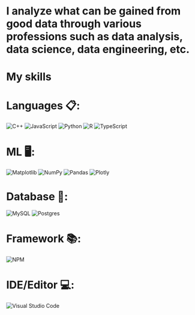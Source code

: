 <h1 I'm Joël MAKILA MUNANGA
Passionate about analyzing and adding value to data, I'm as interested in structuring it as I am in interpreting it.
My aim is to create effective solutions, from raw data ingestion through to prediction and visualization.</h1>
<p align="left"></p>

<h1 >I analyze what can be gained from good data through various professions such as data analysis, data science, data engineering, etc.</h1>

<p align="left"></p>


<h1 > My skills </h1>
<h1 align="left">Languages 📋:</h1>

![C++](https://img.shields.io/badge/c++-%2300599C.svg?style=for-the-badge&logo=c%2B%2B&logoColor=white)
![JavaScript](https://img.shields.io/badge/javascript-%23323330.svg?style=for-the-badge&logo=javascript&logoColor=%23F7DF1E)
![Python](https://img.shields.io/badge/python-3670A0?style=for-the-badge&logo=python&logoColor=ffdd54)
![R](https://img.shields.io/badge/r-%23276DC3.svg?style=for-the-badge&logo=r&logoColor=white)
![TypeScript](https://img.shields.io/badge/typescript-%23007ACC.svg?style=for-the-badge&logo=typescript&logoColor=white)

<h1 align="left">ML 🖥️:</h1>

![Matplotlib](https://img.shields.io/badge/Matplotlib-%23ffffff.svg?style=for-the-badge&logo=Matplotlib&logoColor=black)
![NumPy](https://img.shields.io/badge/numpy-%23013243.svg?style=for-the-badge&logo=numpy&logoColor=white)
![Pandas](https://img.shields.io/badge/pandas-%23150458.svg?style=for-the-badge&logo=pandas&logoColor=white)
![Plotly](https://img.shields.io/badge/Plotly-%233F4F75.svg?style=for-the-badge&logo=plotly&logoColor=white)

<h1 align="left">Database 💾:</h1>

![MySQL](https://img.shields.io/badge/mysql-4479A1.svg?style=for-the-badge&logo=mysql&logoColor=white)
![Postgres](https://img.shields.io/badge/postgres-%23316192.svg?style=for-the-badge&logo=postgresql&logoColor=white) 

<h1 align="left">Framework 📚:</h1> 

![NPM](https://img.shields.io/badge/NPM-%23CB3837.svg?style=for-the-badge&logo=npm&logoColor=white)

<h1 align="left">IDE/Editor 💻:</h1>

![Visual Studio Code](https://img.shields.io/badge/Visual%20Studio%20Code-0078d7.svg?style=for-the-badge&logo=visual-studio-code&logoColor=white)






